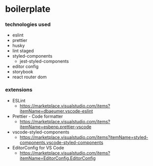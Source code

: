 # boilerplate

### technologies used

- eslint
- prettier
- husky
- lint staged
- styled-components
    - jest-styled-components
- editor config
- storybook
- react router dom

### extensions

- ESLint
    - https://marketplace.visualstudio.com/items?itemName=dbaeumer.vscode-eslint
- Prettier - Code formatter
    - https://marketplace.visualstudio.com/items?itemName=esbenp.prettier-vscode
- vscode-styled-components
    - https://marketplace.visualstudio.com/items?itemName=styled-components.vscode-styled-components
- EditorConfig for VS Code
    - https://marketplace.visualstudio.com/items?itemName=EditorConfig.EditorConfig
